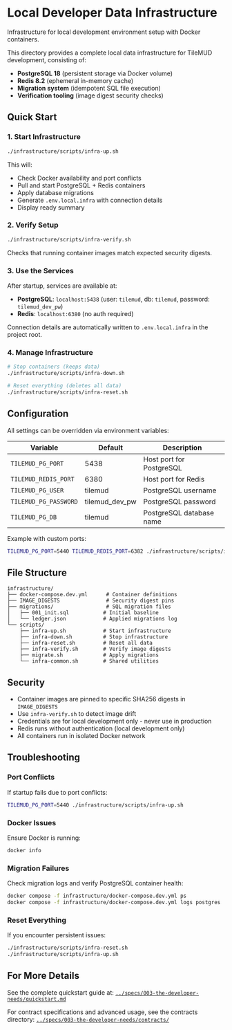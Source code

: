 # Local Developer Data Infrastructure

Infrastructure for local development environment setup with Docker containers.

This directory provides a complete local data infrastructure for TileMUD development, consisting of:
- **PostgreSQL 18** (persistent storage via Docker volume)
- **Redis 8.2** (ephemeral in-memory cache)
- **Migration system** (idempotent SQL file execution)
- **Verification tooling** (image digest security checks)

## Quick Start

### 1. Start Infrastructure
```bash
./infrastructure/scripts/infra-up.sh
```

This will:
- Check Docker availability and port conflicts
- Pull and start PostgreSQL + Redis containers
- Apply database migrations
- Generate `.env.local.infra` with connection details
- Display ready summary

### 2. Verify Setup
```bash
./infrastructure/scripts/infra-verify.sh
```

Checks that running container images match expected security digests.

### 3. Use the Services
After startup, services are available at:
- **PostgreSQL**: `localhost:5438` (user: `tilemud`, db: `tilemud`, password: `tilemud_dev_pw`)  
- **Redis**: `localhost:6380` (no auth required)

Connection details are automatically written to `.env.local.infra` in the project root.

### 4. Manage Infrastructure
```bash
# Stop containers (keeps data)
./infrastructure/scripts/infra-down.sh

# Reset everything (deletes all data)
./infrastructure/scripts/infra-reset.sh
```

## Configuration

All settings can be overridden via environment variables:

| Variable | Default | Description |
|----------|---------|-------------|
| `TILEMUD_PG_PORT` | 5438 | Host port for PostgreSQL |
| `TILEMUD_REDIS_PORT` | 6380 | Host port for Redis |
| `TILEMUD_PG_USER` | tilemud | PostgreSQL username |
| `TILEMUD_PG_PASSWORD` | tilemud_dev_pw | PostgreSQL password |
| `TILEMUD_PG_DB` | tilemud | PostgreSQL database name |

Example with custom ports:
```bash
TILEMUD_PG_PORT=5440 TILEMUD_REDIS_PORT=6382 ./infrastructure/scripts/infra-up.sh
```

## File Structure

```
infrastructure/
├── docker-compose.dev.yml      # Container definitions
├── IMAGE_DIGESTS               # Security digest pins
├── migrations/                 # SQL migration files
│   ├── 001_init.sql           # Initial baseline
│   └── ledger.json            # Applied migrations log
└── scripts/
    ├── infra-up.sh            # Start infrastructure
    ├── infra-down.sh          # Stop infrastructure  
    ├── infra-reset.sh         # Reset all data
    ├── infra-verify.sh        # Verify image digests
    ├── migrate.sh             # Apply migrations
    └── infra-common.sh        # Shared utilities
```

## Security

- Container images are pinned to specific SHA256 digests in `IMAGE_DIGESTS`
- Use `infra-verify.sh` to detect image drift
- Credentials are for local development only - never use in production
- Redis runs without authentication (local development only)
- All containers run in isolated Docker network

## Troubleshooting

### Port Conflicts
If startup fails due to port conflicts:
```bash
TILEMUD_PG_PORT=5440 ./infrastructure/scripts/infra-up.sh
```

### Docker Issues
Ensure Docker is running:
```bash
docker info
```

### Migration Failures
Check migration logs and verify PostgreSQL container health:
```bash
docker compose -f infrastructure/docker-compose.dev.yml ps
docker compose -f infrastructure/docker-compose.dev.yml logs postgres
```

### Reset Everything
If you encounter persistent issues:
```bash
./infrastructure/scripts/infra-reset.sh
./infrastructure/scripts/infra-up.sh
```

## For More Details

See the complete quickstart guide at: [`../specs/003-the-developer-needs/quickstart.md`](../specs/003-the-developer-needs/quickstart.md)

For contract specifications and advanced usage, see the contracts directory: [`../specs/003-the-developer-needs/contracts/`](../specs/003-the-developer-needs/contracts/)
